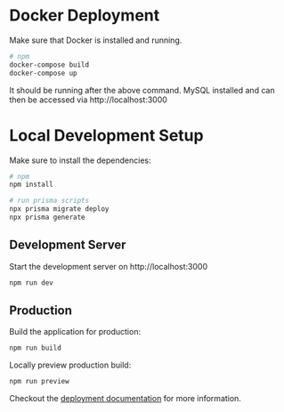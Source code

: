 # Docker Deployment

Make sure that Docker is installed and running.

```bash
# npm
docker-compose build
docker-compose up
```

It should be running after the above command. MySQL installed and can then be accessed via http://localhost:3000

# Local Development Setup

Make sure to install the dependencies:

```bash
# npm
npm install

# run prisma scripts
npx prisma migrate deploy
npx prisma generate
```

## Development Server

Start the development server on http://localhost:3000

```bash
npm run dev
```

## Production

Build the application for production:

```bash
npm run build
```

Locally preview production build:

```bash
npm run preview
```

Checkout the [deployment documentation](https://v3.nuxtjs.org/guide/deploy/presets) for more information.

